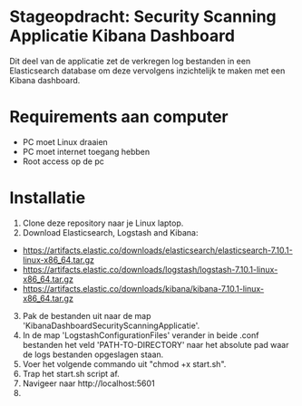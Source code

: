 # Stageopdracht: Security Scanning Applicatie Kibana Dashboard
Dit deel van de applicatie zet de verkregen log bestanden in een Elasticsearch database om deze vervolgens inzichtelijk te maken met een Kibana dashboard.

# Requirements aan computer
- PC moet Linux draaien
- PC moet internet toegang hebben
- Root access op de pc

# Installatie
1) Clone deze repository naar je Linux laptop.
2) Download Elasticsearch, Logstash and Kibana:
- https://artifacts.elastic.co/downloads/elasticsearch/elasticsearch-7.10.1-linux-x86_64.tar.gz
- https://artifacts.elastic.co/downloads/logstash/logstash-7.10.1-linux-x86_64.tar.gz
- https://artifacts.elastic.co/downloads/kibana/kibana-7.10.1-linux-x86_64.tar.gz
3) Pak de bestanden uit naar de map 'KibanaDashboardSecurityScanningApplicatie'.
4) In de map 'LogstashConfigurationFiles' verander in beide .conf bestanden het veld 'PATH-TO-DIRECTORY' naar het absolute pad waar de logs bestanden opgeslagen staan.
4) Voer het volgende commando uit "chmod +x start.sh".
5) Trap het start.sh script af.
6) Navigeer naar http://localhost:5601
7) 
